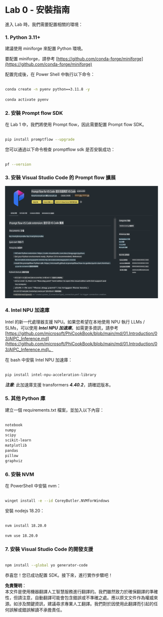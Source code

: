 # **Lab 0 - 安裝指南**

進入 Lab 時，我們需要配置相關的環境：

### **1. Python 3.11+**

建議使用 miniforge 來配置 Python 環境。

要配置 miniforge，請參考 [https://github.com/conda-forge/miniforge](https://github.com/conda-forge/miniforge)

配置完成後，在 Power Shell 中執行以下命令：

```bash

conda create -n pyenv python==3.11.8 -y

conda activate pyenv

```

### **2. 安裝 Prompt flow SDK**

在 Lab 1 中，我們將使用 Prompt flow，因此需要配置 Prompt flow SDK。

```bash

pip install promptflow --upgrade

```

您可以通過以下命令檢查 promptflow sdk 是否安裝成功：

```bash

pf --version

```

### **3. 安裝 Visual Studio Code 的 Prompt flow 擴展**

![pf](../../../../../../../../../translated_images/pf_ext.fa065f22e1ee3e67157662d8be5241f346ddd83744045e3406d92b570e8d8b36.tw.png)

### **4. Intel NPU 加速庫**

Intel 的新一代處理器支援 NPU。如果您希望在本地使用 NPU 執行 LLMs / SLMs，可以使用 ***Intel NPU 加速庫***。如需更多資訊，請參考 [https://github.com/microsoft/PhiCookBook/blob/main/md/01.Introduction/03/AIPC_Inference.md](https://github.com/microsoft/PhiCookBook/blob/main/md/01.Introduction/03/AIPC_Inference.md)。

在 bash 中安裝 Intel NPU 加速庫：

```bash

pip install intel-npu-acceleration-library

```

***注意***: 此加速庫支援 transformers ***4.40.2***，請確認版本。

### **5. 其他 Python 庫**

建立一個 requirements.txt 檔案，並加入以下內容：

```txt

notebook
numpy 
scipy 
scikit-learn 
matplotlib 
pandas 
pillow 
graphviz

```

### **6. 安裝 NVM**

在 PowerShell 中安裝 nvm：

```bash

winget install -e --id CoreyButler.NVMforWindows

```

安裝 nodejs 18.20：

```bash

nvm install 18.20.0

nvm use 18.20.0

```

### **7. 安裝 Visual Studio Code 的開發支援**

```bash

npm install --global yo generator-code

```

恭喜您！您已成功配置 SDK。接下來，進行實作步驟吧！

**免責聲明**：  
本文件是使用機器翻譯人工智慧服務進行翻譯的。我們雖然致力於確保翻譯的準確性，但請注意，自動翻譯可能會包含錯誤或不準確之處。應以原文文件作為權威來源。如涉及關鍵資訊，建議尋求專業人工翻譯。我們對於因使用此翻譯而引起的任何誤解或錯誤解讀不承擔責任。
